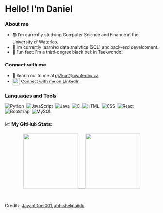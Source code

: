 # Hello! I'm Daniel 

### About me                                              
- 📚 I’m currently studying Computer Science and Finance at the University of Waterloo.
- 🌱 I’m currently learning data analytics (SQL) and back-end development.
- 🥋 Fun fact: I'm a third-degree black belt in Taekwondo!

### Connect with me 
- 📧 Reach out to me at [dj7kim@uwaterloo.ca](dj7kim@uwaterloo.ca)
- <a href="https://www.linkedin.com/in/daniel-jkim1345/">
  <img align="center" width="25px" src="https://raw.githubusercontent.com/peterthehan/peterthehan/master/assets/linkedin.svg" />
  Connect with me on LinkedIn
</a> 
                                                             
### Languages and Tools                                                          
![Python](https://img.shields.io/badge/-Python-05122A?style=flat&logo=python)&nbsp;
![JavaScript](https://img.shields.io/badge/-JavaScript-05122A?style=flat&logo=javascript)&nbsp;
![Java](https://img.shields.io/badge/-Java-05122A?style=flat&logo=Java&logoColor=FFA518)&nbsp;
![C](https://img.shields.io/badge/-C-05122A?style=flat&logo=C&logoColor=A8B9CC)&nbsp;
![HTML](https://img.shields.io/badge/-HTML-05122A?style=flat&logo=HTML5)&nbsp;
![CSS](https://img.shields.io/badge/-CSS-05122A?style=flat&logo=CSS3&logoColor=1572B6)&nbsp;
![React](https://img.shields.io/badge/-React-05122A?style=flat&logo=react)&nbsp;
![Bootstrap](https://img.shields.io/badge/-Bootstrap-05122A?style=flat&logo=bootstrap)&nbsp;
![MySQL](https://img.shields.io/badge/-MySQL-05122A?style=flat&logo=mysql)&nbsp;
                                                             
### 📈 My GitHub Stats:
<p align="center">
<a href="https://github.com/danielkim">
  <img height="180em" src="https://github-readme-stats.vercel.app/api/top-langs/?username=mollyxu&theme=prussian&hide_border=true"/>
  &nbsp;&nbsp;&nbsp;&nbsp;
  <img height="180em" src="https://github-readme-stats.vercel.app/api?username=danielk1345&count_private=true&hide=stars&show_icons=true&theme=prussian&hide_border=true"/>
</a>
</p>

<br />

Credits: [JayantGoel001](https://github.com/JayantGoel001/), [abhisheknaiidu](https://github.com/abhisheknaiidu)
                                                             
